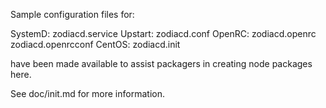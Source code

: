 Sample configuration files for:

SystemD: zodiacd.service
Upstart: zodiacd.conf
OpenRC:  zodiacd.openrc
         zodiacd.openrcconf
CentOS:  zodiacd.init

have been made available to assist packagers in creating node packages here.

See doc/init.md for more information.
